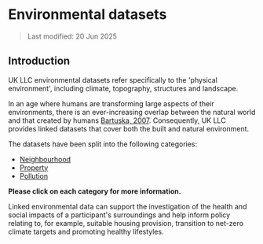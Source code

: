 # Environmental datasets

> Last modified: 20 Jun 2025

## Introduction 

UK LLC environmental datasets refer specifically to the 'physical environment', including climate, topography, structures and landscape.

In an age where humans are transforming large aspects of their environments, there is an ever-increasing overlap between the natural world and that created by humans [Bartuska, 2007](https://www.academia.edu/download/57001646/The_Built_Environment__A_Collaborative_Inquiry_Into_Design_and_Planning__2nd_Edi__2007.pdf#page=51). Consequently, UK LLC provides linked datasets that cover both the built and natural environment. 

The datasets have been split into the following categories:
- [Neighbourhood](../environmental_datasets/neighbourhood_datasets/neighbourhood.md)
- [Property](../environmental_datasets/property_datasets/property.md)
- [Pollution](../environmental_datasets/pollution_datasets/pollution.md)

**Please click on each category for more information.**

Linked environmental data can support the investigation of the health and social impacts of a participant's surroundings and help inform policy relating to, for example, suitable housing provision, transition to net-zero climate targets and promoting healthy lifestyles. 




